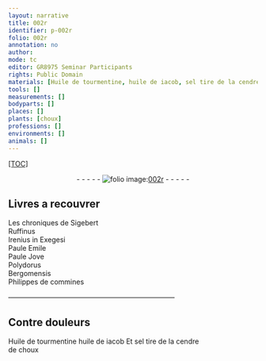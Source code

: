 ```yaml
---
layout: narrative
title: 002r
identifier: p-002r
folio: 002r
annotation: no
author:
mode: tc
editor: GR8975 Seminar Participants
rights: Public Domain
materials: [Huile de tourmentine, huile de iacob, sel tire de la cendre de choux]
tools: []
measurements: []
bodyparts: []
places: []
plants: [choux]
professions: []
environments: []
animals: []
---
```


<p><a href="{{site.url}}/{{base.url}}/diplomatic/">[TOC]</a></p><div class="folio" align="center">- - - - - <a href="http://gallica.bnf.fr/ark:/12148/btv1b10500001g/f9.image" target="_blank"><img src="https://cu-mkp.github.io/2017-workshop-edition/assets/photo-icon.png" alt="folio image: " style="display:inline-block; margin-bottom:-3px;"/>002r</a> - - - - - </div>  
  

## Livres a recouvrer

 
Les chroniques de Sigebert<br/> Ruffinus<br/> Irenius in Exegesi<br/> Paule Emile<br/> Paule Jove<br/> Polydorus<br/> Bergomensis<br/> Philippes de commines 
 
 ———————————————————————— 
  

## Contre douleurs

 
<span class="m">Huile de tourmentine</span> <span class="m">huile de iacob</span> Et <span class="m">sel tire de la cendre<br/> de <span class="pa">choux</span></span>
 

